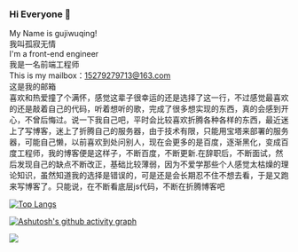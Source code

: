 ### Hi Everyone 👋
My Name is gujiwuqing!  
我叫孤寂无情  
I'm a front-end engineer  
我是一名前端工程师  
This is my mailbox：15279279713@163.com  
这是我的邮箱  
    喜欢和热爱撞了个满怀，感觉这辈子很幸运的还是选择了这一行，不过感觉最喜欢的还是敲着自己的代码，听着想听的歌，完成了很多想实现的东西，真的会感到开心，不曾后悔过。说一下我自己吧，平时会比较喜欢折腾各种各样的东西，最近迷上了写博客，迷上了折腾自己的服务器，由于技术有限，只能用宝塔来部署的服务器，可能自己懒，以前喜欢到处问别人，现在会更多的是百度，逐渐黑化，变成百度工程师，我的博客便是这样子，不断百度，不断更新.在辞职后，不断面试，然后发现自己的缺点不断改正，基础比较薄弱，因为不爱学那些个人感觉太枯燥的理论知识，虽然知道我的选择是错误的，可是还是会长期忍不住不想去看，于是又跑来写博客了。只能说，在不断看底层js代码，不断在折腾博客吧
    

<!--
**gujiwuqing/gujiwuqing** is a ✨ _special_ ✨ repository because its `README.md` (this file) appears on your GitHub profile.

Here are some ideas to get you started:

- 🔭 I’m currently working on ...
- 🌱 I’m currently learning ...
- 👯 I’m looking to collaborate on ...
- 🤔 I’m looking for help with ...
- 💬 Ask me about ...
- 📫 How to reach me: ...
- 😄 Pronouns: ...
- ⚡ Fun fact: ...
-->

[![Top Langs](https://github-readme-stats.vercel.app/api/top-langs/?username=gujiwuqing)](https://github.com/anuraghazra/github-readme-stats)

[![Ashutosh's github activity graph](https://activity-graph.herokuapp.com/graph?username=gujiwuqing&theme=dracula)](https://github.com/ashutosh00710/github-readme-activity-graph)


![](https://komarev.com/ghpvc/?username=gujiwuqing)

